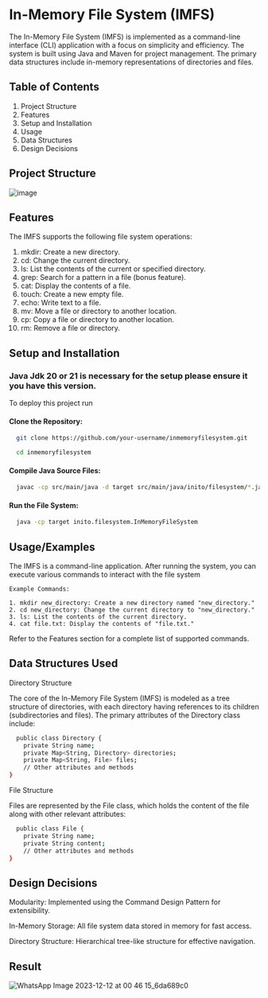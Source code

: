 

# In-Memory File System (IMFS) 


The In-Memory File System (IMFS) is implemented as a command-line interface (CLI) application with a focus on simplicity and efficiency. The system is built using Java and Maven for project management. The primary data structures include in-memory representations of directories and files.




## Table of Contents

1. Project Structure
2. Features
3. Setup and Installation
4. Usage
5. Data Structures
6. Design Decisions


## Project Structure

![image](https://github.com/jwalapc/inmemoryfilesystem/assets/59509045/98def806-6afd-4525-82d0-1b83ef12ef96)



## Features

The IMFS supports the following file system operations:

1. mkdir: Create a new directory.
2. cd: Change the current directory.
3. ls: List the contents of the current or specified directory.
4. grep: Search for a pattern in a file (bonus feature).
5. cat: Display the contents of a file.
6. touch: Create a new empty file.
7. echo: Write text to a file.
8. mv: Move a file or directory to another location.
9. cp: Copy a file or directory to another location.
10. rm: Remove a file or directory.



## Setup and Installation

### Java Jdk 20 or 21 is necessary for the setup please ensure it you have this version. 

To deploy this project run

#### Clone the Repository:

```bash
  git clone https://github.com/your-username/inmemoryfilesystem.git
```

```bash
  cd inmemoryfilesystem
```
#### Compile Java Source Files:


```bash
  javac -cp src/main/java -d target src/main/java/inito/filesystem/*.java src/main/java/inito/filesystem/commands/*.java
```
#### Run the File System:

```bash
  java -cp target inito.filesystem.InMemoryFileSystem
```


## Usage/Examples

The IMFS is a command-line application. After running the system, you can execute various commands to interact with the file system

```
Example Commands:

1. mkdir new_directory: Create a new directory named "new_directory."
2. cd new_directory: Change the current directory to "new_directory."
3. ls: List the contents of the current directory.
4. cat file.txt: Display the contents of "file.txt."

```
Refer to the Features section for a complete list of supported commands.


## Data Structures Used
Directory Structure


The core of the In-Memory File System (IMFS) is modeled as a tree structure of directories, with each directory having references to its children (subdirectories and files). The primary attributes of the Directory class include:


```bash
  public class Directory {
    private String name;
    private Map<String, Directory> directories;
    private Map<String, File> files;
    // Other attributes and methods
}

```
File Structure

Files are represented by the File class, which holds the content of the file along with other relevant attributes:


```bash
  public class File {
    private String name;
    private String content;
    // Other attributes and methods
}

```

    
## Design Decisions

Modularity: Implemented using the Command Design Pattern for extensibility.

In-Memory Storage: All file system data stored in memory for fast access.

Directory Structure: Hierarchical tree-like structure for effective navigation.

## Result

![WhatsApp Image 2023-12-12 at 00 46 15_6da689c0](https://github.com/jwalapc/inmemoryfilesystem/assets/59509045/2b02c0d0-443d-48ee-8a25-df257a9f2105)

